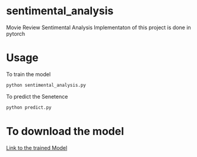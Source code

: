 # sentimental_analysis
Movie Review Sentimental Analysis
Implementaton of this project is done in pytorch


# Usage
To train the model
```bash
python sentimental_analysis.py
```
To predict the Senetence
```bash
python predict.py
```

# To download the model

[Link to the trained Model](https://drive.google.com/file/d/1WhHFiqIqsYmpVYgjyPR8ftROOvxKShha/view?usp=sharing)


